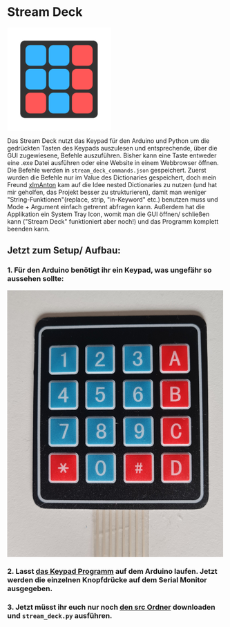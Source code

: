 # Stream Deck

<img src="https://github.com/github-gabriel/stream-deck/blob/main/src/logo.png" width="240" align="center">

Das Stream Deck nutzt das Keypad für den Arduino und Python um die gedrückten Tasten des Keypads auszulesen und entsprechende, über die GUI zugewiesene, Befehle auszuführen. Bisher kann eine Taste entweder eine .exe Datei ausführen oder eine Website in einem Webbrowser öffnen. Die Befehle werden in ```stream_deck_commands.json``` gespeichert. Zuerst wurden die Befehle nur im Value des Dictionaries gespeichert, doch mein Freund [xImAnton](https://github.com/xImAnton) kam auf die Idee nested Dictionaries zu nutzen (und hat mir geholfen, das Projekt besser zu strukturieren), damit man weniger "String-Funktionen"(replace, strip, "in-Keyword" etc.) benutzen muss und Mode + Argument einfach getrennt abfragen kann. Außerdem hat die Applikation ein System Tray Icon, womit man die GUI öffnen/ schließen kann ("Stream Deck" funktioniert aber noch!) und das Programm komplett beenden kann.

## Jetzt zum Setup/ Aufbau:

### 1. Für den Arduino benötigt ihr ein Keypad, was ungefähr so aussehen sollte:
<img src="https://github.com/github-gabriel/stream-deck/blob/main/Images/arduino_keypad.jpg" width="500" align="center">

### 2. Lasst [das Keypad Programm](https://github.com/github-gabriel/stream-deck/blob/main/Keypad.ino) auf dem Arduino laufen. Jetzt werden die einzelnen Knopfdrücke auf dem Serial Monitor ausgegeben.

### 3. Jetzt müsst ihr euch nur noch [den src Ordner](https://github.com/github-gabriel/stream-deck/tree/main/src) downloaden und ```stream_deck.py``` ausführen.
